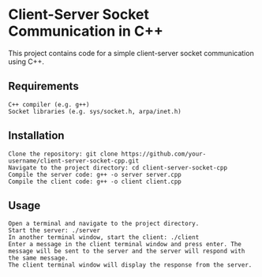 # Client-Server Socket Communication in C++

This project contains code for a simple client-server socket communication using C++.

## Requirements

    C++ compiler (e.g. g++)
    Socket libraries (e.g. sys/socket.h, arpa/inet.h)

## Installation

    Clone the repository: git clone https://github.com/your-username/client-server-socket-cpp.git
    Navigate to the project directory: cd client-server-socket-cpp
    Compile the server code: g++ -o server server.cpp
    Compile the client code: g++ -o client client.cpp

## Usage

    Open a terminal and navigate to the project directory.
    Start the server: ./server
    In another terminal window, start the client: ./client
    Enter a message in the client terminal window and press enter. The message will be sent to the server and the server will respond with the same message.
    The client terminal window will display the response from the server.
